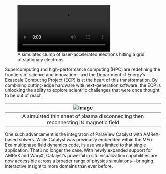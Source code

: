 
<figure>
  <video control loop autoplay>
    <source src="/assets/images/usecase/gallery/warpX.mp4" alt="WarpX Simulation">
  </video>
    <figcaption>A simulated clump of laser-accelerated electrons hitting a grid of stationary electrons</figcaption>
</figure>

Supercomputing and high-performance computing (HPC) are redefining the frontiers of science and innovation—and the Department of Energy’s Exascale Computing Project (ECP) is at the heart of this transformation. By combining cutting-edge hardware with next-generation software, the ECP is unlocking the ability to explore scientific challenges that were once thought to be out of reach.

|![Image](/assets/images/usecase/gallery/warpX.gif)|
|:--:|
|A simulated thin sheet of plasma disconnecting then reconnecting its magnetic field|

One such advancement is the integration of ParaView Catalyst with AMReX-based solvers. While Catalyst was previously embedded within the MFix-Exa multiphase fluid dynamics code, its use was limited to that single application. That’s no longer the case. With newly expanded support for AMReX and WarpX, Catalyst’s powerful in situ visualization capabilities are now accessible across a broader range of physics simulations—bringing interactive insight to more domains than ever before.